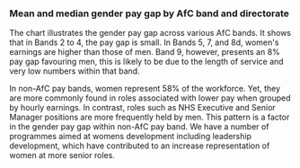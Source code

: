 ### Mean and median gender pay gap by AfC band and directorate

The chart illustrates the gender pay gap across various AfC bands. It shows that in Bands 2 to 4, the pay gap is small. In Bands 5, 7, and 8d, women's earnings are higher than those of men. Band 9, however, presents an 8% pay gap favouring men, this is likely to be due to the length of service and very low numbers within that band.

In non-AfC pay bands, women represent 58% of the workforce. Yet, they are more commonly found in roles associated with lower pay when grouped by hourly earnings. In contrast, roles such as NHS Executive and Senior Manager positions are more frequently held by men. This pattern is a factor in the gender pay gap within non-AfC pay band. We have a number of programmes aimed at womens development including leadership development, which have contributed to an increase representation of women at more senior roles.